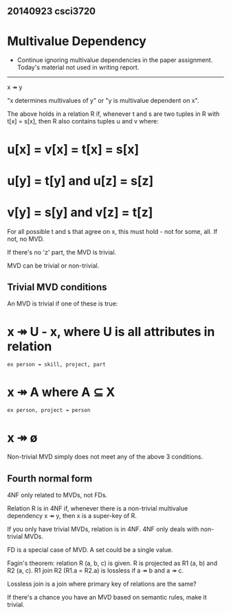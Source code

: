 20140923
csci3720
---

Multivalue Dependency
=====================

* Continue ignoring multivalue dependencies in the paper assignment. Today's 
material not used in writing report.

---

x ↠ y

"x determines multivalues of y" or "y is multivalue dependent on x".

The above holds in a relation R if, whenever t and s are two tuples in R 
with t[x] = s[x], then R also contains tuples u and v where: 
# u[x] = v[x] = t[x] = s[x]
# u[y] = t[y] and u[z] = s[z]
# v[y] = s[y] and v[z] = t[z]

For all possible t and s that agree on x, this must hold - not for some, all. 
If not, no MVD. 

If there's no 'z' part, the MVD is trivial. 

MVD can be trivial or non-trivial. 

Trivial MVD conditions
----------------------
An MVD is trivial if one of these is true: 
# x ↠ U - x, where U is all attributes in relation
    ex person ↠ skill, project, part

# x ↠ A where A ⊆ X
    ex person, project ↠ person

# x ↠ ø

Non-trivial MVD simply does not meet any of the above 3 conditions. 

Fourth normal form
------------------
4NF only related to MVDs, not FDs.

Relation R is in 4NF if, whenever there is a non-trivial multivalue dependency 
x ↠ y, then x is a super-key of R. 

If you only have trivial MVDs, relation is in 4NF. 4NF only deals with non-
trivial MVDs.

FD is a special case of MVD. A set could be a single value. 

Fagin's theorem: relation R (a, b, c) is given. R is projected as R1 (a, b) and 
R2 (a, c). R1 join R2 (R1.a = R2.a) is lossless if a ↠ b and a ↠ c. 

Lossless join is a join where primary key of relations are the same?

If there's a chance you have an MVD based on semantic rules, make it trivial. 


